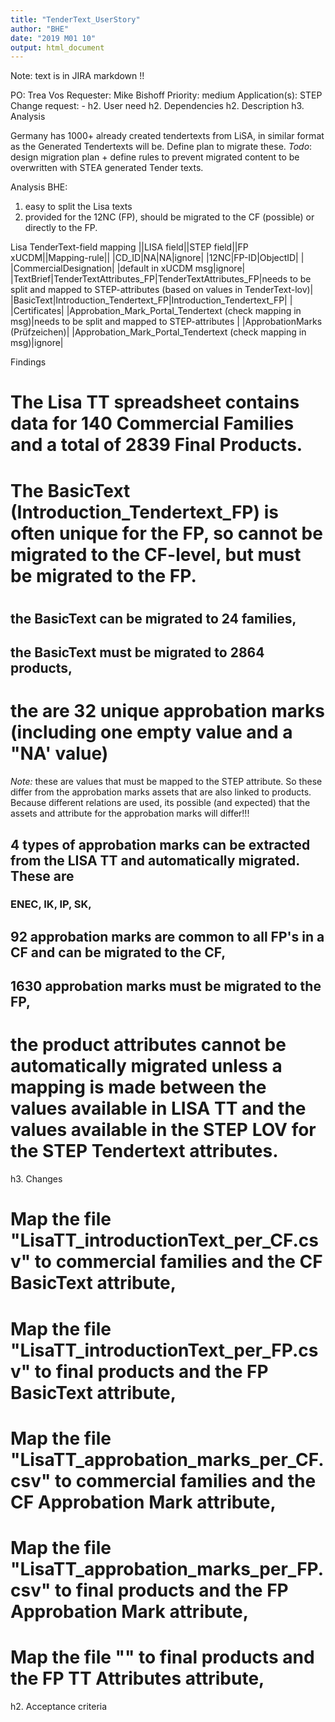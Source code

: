 ```yaml
---
title: "TenderText_UserStory"
author: "BHE"
date: "2019 M01 10"
output: html_document
---
```


Note: text is in JIRA markdown !!



PO: Trea Vos
 Requester: Mike Bishoff
 Priority: medium
 Application(s): STEP
 Change request: -
h2. User need
h2. Dependencies
h2. Description
h3. Analysis

Germany has 1000+ already created tendertexts from LiSA, in similar format as the Generated Tendertexts will be. Define plan to migrate these.
 _Todo_: design migration plan + define rules to prevent migrated content to be overwritten with STEA generated Tender texts.

Analysis BHE:
 1. easy to split the Lisa texts
 2. provided for the 12NC (FP), should be migrated to the CF (possible) or directly to the FP.

Lisa TenderText-field mapping
||LISA field||STEP field||FP xUCDM||Mapping-rule||
|CD_ID|NA|NA|ignore|
|12NC|FP-ID|ObjectID| |
|CommercialDesignation| |default in xUCDM msg|ignore|
|TextBrief|TenderTextAttributes_FP|TenderTextAttributes_FP|needs to be split and mapped to STEP-attributes (based on values in TenderText-lov)|
|BasicText|Introduction_Tendertext_FP|Introduction_Tendertext_FP| |
|Certificates| |Approbation_Mark_Portal_Tendertext
 (check mapping in msg)|needs to be split and mapped to STEP-attributes |
|ApprobationMarks (Prüfzeichen)| |Approbation_Mark_Portal_Tendertext
 (check mapping in msg)|ignore|

Findings
 # The Lisa TT spreadsheet contains data for 140 Commercial Families and a total of 2839 Final Products.
 # The BasicText (Introduction_Tendertext_FP) is often unique for the FP, so cannot be migrated to the CF-level, but must be migrated to the FP.

 # 
 ## the BasicText can be migrated to 24 families,
 ## the BasicText must be migrated to 2864 products,
 # the are 32 unique approbation marks (including one empty value and a "NA' value)
 _*Note:*_ these are values that must be mapped to the STEP attribute. So these differ from the approbation marks assets that are also linked to products. Because different relations are used, its possible (and expected) that the assets and attribute for the approbation marks will differ!!!
 ## 4 types of approbation marks can be extracted from the LISA TT and automatically migrated. These are
 ### ENEC, IK, IP, SK,
 ## 92 approbation marks are common to all FP's in a CF and can be migrated to the CF,
 ## 1630 approbation marks must be migrated to the FP,
 # the product attributes cannot be automatically migrated unless a mapping is made between the values available in LISA TT and the values available in the STEP LOV for the STEP Tendertext attributes.

h3. Changes
 # Map the file "LisaTT_introductionText_per_CF.csv" to commercial families and the CF BasicText  attribute,
 # Map the file "LisaTT_introductionText_per_FP.csv" to final products and the FP BasicText  attribute,
 # Map the file "LisaTT_approbation_marks_per_CF.csv" to commercial families and the CF Approbation Mark attribute,
 # Map the file "LisaTT_approbation_marks_per_FP.csv" to final products and the FP Approbation Mark attribute,
 # Map the file "" to final products and the FP TT Attributes attribute,

h2. Acceptance criteria